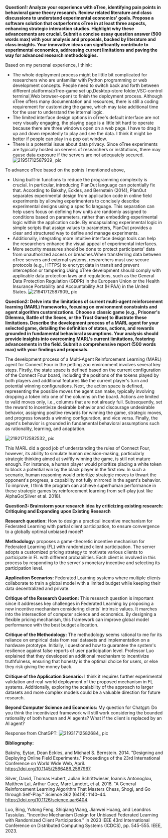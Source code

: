 **Question1: Analyze your experience with oTree, identifying pain points in behavioral game theory research. Review related literature and class discussions to understand experimental economics' goals. Propose a software solution that outperforms oTree in at least three aspects, enhancing strategic interaction studies. Highlight why these advancements are crucial. Submit a concise essay question answer (500 words max) with your analysis and proposals, backed by literature and class insights. Your innovative ideas can significantly contribute to experimental economics, addressing current limitations and paving the way for advanced research methodologies.**

Based on my personal experience, I think:
- The whole deployment process might be little bit complicated for researchers who are unfamiliar with Python programming or web development concepts. People need to switch back and forth between different platforms(oTree-game set up,Desktop-store folder,VSC-control terminal,Web browser-open) to finish the deployment process. Although oTree offers many documentation and resources, there is still a coding requirement for customizing the game, which may take additional time for the user to understand the internal logic.
- The limited interface design options in oTree's default interface are not very visually engaging, the playing page is a little bit hard to operate because there are three windows open on a web page. I have to drag it up and down repeatedly to play and see the data. I think it might be better if people can play in a pop out window.
- There is a potential issue about data privacy. Since oTree experiments are typically hosted on servers of researchers or institutions, there may cause data exposure if the servers are not adequately secured.
![21951712587939_ pic](https://github.com/Rising-Stars-by-Sunshine/Yixin_Yue/assets/164857136/e0453c81-2b93-4166-9616-220c92728a43)


To advance oTree based on the points I mentioned above, 
- Using built-in functions to reduce the programming complexity is crucial. In particular, introducing PlanOut language can potentially fix that. According to Bakshy, Eckles, and Bernstein (2014), PlanOut separates experimental design from application code in online field experiments by allowing experimenters to concisely describe experimental designs using a specific language. This separation can help users focus on defining how units are randomly assigned to conditions based on parameters, rather than embedding experimental logic within the application code. By encapsulating experimental logic in simple scripts that assign values to parameters, PlanOut provides a clear and structured way to define and manage experiments.
- Additionally, integrating more intuitive interface design tools can help the researchers enhance the visual appeal of experimental interfaces.
- More security measures should be done to protect participants' data from unauthorized access or breaches.When transferring data between oTree servers and external systems, researchers must use secure protocols (e.g., HTTPS) to encrypt data in transit and prevent interception or tampering.Using oTree development should comply with applicable data protection laws and regulations, such as the General Data Protection Regulation (GDPR) in the European Union or the Health Insurance Portability and Accountability Act (HIPAA) in the United States.
![21941712587909_ pic](https://github.com/Rising-Stars-by-Sunshine/Yixin_Yue/assets/164857136/7bd0c2b9-2877-4d53-aa40-1e8e69aa05ad)



**Question2: Delve into the limitations of current multi-agent reinforcement learning (MARL) frameworks, focusing on environment constraints and agent algorithm customizations. Choose a classic game (e.g., Prisoner's Dilemma, Battle of the Sexes, or the Trust Game) to illustrate these limitations. Describe the development process of a MARL agent for your selected game, detailing the definition of states, actions, and rewards grounded in fundamental behavioral assumptions. Your analysis should provide insights into overcoming MARL's current limitations, fostering advancements in the field. Submit a comprehensive report (500 words max) with your findings and proposals.**

The development process of a Multi-Agent Reinforcement Learning (MARL) agent for Connect Four in the petting zoo environment involves several key steps. Firstly, the state space is defined based on the current configuration of the Connect Four board, including the positions of the tokens played by both players and additional features like the current player's turn and potential winning configurations. Next, the action space is defined, representing the possible moves the agent can make, typically involving dropping a token into one of the columns on the board. Actions are limited to valid moves only, i.e., columns that are not already full. Subsequently, set the reward to incentivize desirable behavior and discourage undesirable behavior, assigning positive rewards for winning the game, strategic moves, and progress towards a winning configuration, and vice versa. Finally, the agent's behavior is grounded in fundamental behavioral assumptions such as rationality, learning, and adaptation.

![21921712582532_ pic](https://github.com/Rising-Stars-by-Sunshine/Yixin_Yue/assets/164857136/b2dce350-bd36-48cc-a4c9-bc796ebde10d)

This MARL did a good job of understanding the rules of Connect Four, however, its ability to simulate human decision-making, particularly strategic thinking aimed at swiftly winning the game, is still not mature enough. For instance, a human player would prioritize placing a white token to block a potential win by the black player in the first row. In such a scenario, human reasoning would prioritize strategic moves to thwart the opponent's progress, a capability not fully mirrored in the agent's behavior. To improve, I think the program can achieve superhuman performance in these strategic games by reinforcement learning from self-play just like AlphaGo(Silver et al. 2018). 

**Question3: Brainstorm your research idea by criticizing existing research: Critiquing and Expanding upon Existing Research**

**Research question:** How to design a practical incentive mechanism for Federated Learning with partial client participation, to ensure convergence to a globally optimal unbiased model? 

**Methodology:** proposes a game-theoretic incentive mechanism for Federated Learning (FL) with randomized client participation. The server adopts a customized pricing strategy to motivate various clients to participate in FL with different probabilities. Each client is involved in this process by responding to the server's monetary incentive and selecting its participation level. 

**Application Scenarios:** Federated Learning systems where multiple clients collaborate to train a global model with a limited budget while keeping their data decentralized and private. 

**Critique of the Research Question:** This research question is important since it addresses key challenges in Federated Learning by proposing a new incentive mechanism considering clients' intrinsic values. It marches into the intersection of computer science and economics. By designing a flexible pricing mechanism, this framework can improve global model performance with the best budget allocation. 

**Critique of the Methodology:** The methodology seems rational to me for its reliance on empirical data from real datasets and implementation on a hardware prototype. Initially, I questioned how to guarantee the system's resilience against false reports of user participation level. Professor Luo explained that they developed an additional mechanism to incentivize truthfulness, ensuring that honesty is the optimal choice for users, or else they risk giving the money back. 

**Critique of the Application Scenario:** I think it requires further experimental validation and real-world deployment of the proposed mechanism in FL systems. Additionally, exploring the scalability of the approach to larger datasets and more complex models could be a valuable direction for future research. 

**Beyond Computer Science and Economics:** My question for Chatgpt: Do you think the incentivized framework will still work considering the bounded rationality of both human and AI agents? What if the client is replaced by an AI agent?

Response from ChatGPT:
![21931712582684_ pic](https://github.com/Rising-Stars-by-Sunshine/Yixin_Yue/assets/164857136/fed47a12-f71b-419e-8d1b-8783cb89c9b2)

**Bibliography:**

Bakshy, Eytan, Dean Eckles, and Michael S. Bernstein. 2014. "Designing and Deploying Online Field Experiments." Proceedings of the 23rd International Conference on World Wide Web, April. https://doi.org/10.1145/2566486.2567967. 

Silver, David, Thomas Hubert, Julian Schrittwieser, Ioannis Antonoglou, Matthew Lai, Arthur Guez, Marc Lanctot, et al. 2018. "A General Reinforcement Learning Algorithm That Masters Chess, Shogi, and Go through Self-Play." Science 362 (6419): 1140–44. https://doi.org/10.1126/science.aar6404. 

Luo, Bing, Yutong Feng, Shiqiang Wang, Jianwei Huang, and Leandros Tassiulas. "Incentive Mechanism Design for Unbiased Federated Learning with Randomized Client Participation." In 2023 IEEE 43rd International Conference on Distributed Computing Systems (ICDCS), pp. 545-555. IEEE, 2023.





